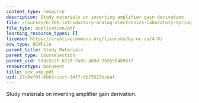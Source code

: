 ```yaml
---
content_type: resource
description: Study materials on inverting amplifier gain derivation.
file: /courses/6-101-introductory-analog-electronics-laboratory-spring-2007/27c0ef0f6bb3cccf34f76b73527bceaf_inv_amp.pdf
file_type: application/pdf
learning_resource_types: []
license: https://creativecommons.org/licenses/by-nc-sa/4.0/
ocw_type: OCWFile
parent_title: Study Materials
parent_type: CourseSection
parent_uid: 57dc5c2f-b72f-7a02-ab9d-7b55504b951f
resourcetype: Document
title: inv_amp.pdf
uid: 27c0ef0f-6bb3-cccf-34f7-6b73527bceaf
---
```

Study materials on inverting amplifier gain derivation.